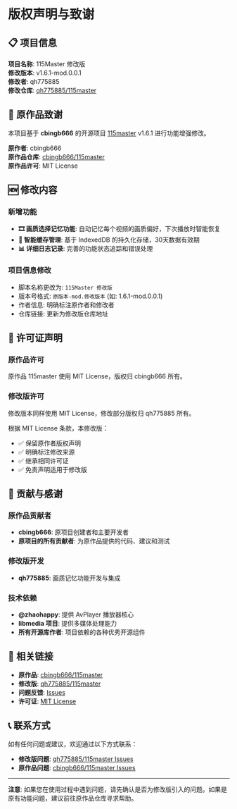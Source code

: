 # 版权声明与致谢

## 📋 项目信息

**项目名称**: 115Master 修改版  
**修改版本**: v1.6.1-mod.0.0.1  
**修改者**: qh775885  
**修改仓库**: [qh775885/115master](https://github.com/qh775885/115master)

## 🙏 原作品致谢

本项目基于 **cbingb666** 的开源项目 [115master](https://github.com/cbingb666/115master) v1.6.1 进行功能增强修改。

**原作者**: cbingb666  
**原作品仓库**: [cbingb666/115master](https://github.com/cbingb666/115master)  
**原作品许可**: MIT License  

## 🆕 修改内容

### 新增功能
- **🎞️ 画质选择记忆功能**: 自动记忆每个视频的画质偏好，下次播放时智能恢复
- **💾 智能缓存管理**: 基于 IndexedDB 的持久化存储，30天数据有效期
- **📊 详细日志记录**: 完善的功能状态追踪和错误处理

### 项目信息修改
- 脚本名称更改为: `115Master 修改版`
- 版本号格式: `原版本-mod.修改版本` (如: 1.6.1-mod.0.0.1)
- 作者信息: 明确标注原作者和修改者
- 仓库链接: 更新为修改版仓库地址

## 📄 许可证声明

### 原作品许可
原作品 115master 使用 MIT License，版权归 cbingb666 所有。

### 修改版许可
修改版本同样使用 MIT License，修改部分版权归 qh775885 所有。

根据 MIT License 条款，本修改版：
- ✅ 保留原作者版权声明
- ✅ 明确标注修改来源
- ✅ 继承相同许可证
- ✅ 免责声明适用于修改版

## 🤝 贡献与感谢

### 原作品贡献者
- **cbingb666**: 原项目创建者和主要开发者
- **原项目的所有贡献者**: 为原作品提供的代码、建议和测试

### 修改版开发
- **qh775885**: 画质记忆功能开发与集成

### 技术依赖
- **@zhaohappy**: 提供 AvPlayer 播放器核心
- **libmedia 项目**: 提供多媒体处理能力
- **所有开源库作者**: 项目依赖的各种优秀开源组件

## 🔗 相关链接

- **原作品**: [cbingb666/115master](https://github.com/cbingb666/115master)
- **修改版**: [qh775885/115master](https://github.com/qh775885/115master)
- **问题反馈**: [Issues](https://github.com/qh775885/115master/issues)
- **许可证**: [MIT License](https://github.com/qh775885/115master/blob/main/LICENSE)

## 📞 联系方式

如有任何问题或建议，欢迎通过以下方式联系：

- **修改版问题**: [qh775885/115master Issues](https://github.com/qh775885/115master/issues)
- **原作品问题**: [cbingb666/115master Issues](https://github.com/cbingb666/115master/issues)

---

**注意**: 如果您在使用过程中遇到问题，请先确认是否为修改版引入的问题。如果是原有功能问题，建议前往原作品仓库寻求帮助。
